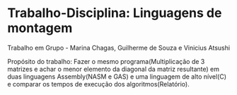 # Trabalho-Disciplina: Linguagens de montagem
Trabalho em Grupo - Marina Chagas, Guilherme de Souza e Vinicius Atsushi

Propósito do trabalho: Fazer o mesmo programa(Multiplicação de 3 matrizes e achar o menor elemento da diagonal da matriz resultante) em duas linguagens Assembly(NASM e GAS) e uma linguagem de alto nível(C) e comparar os tempos de execução dos algoritmos(Relatório).
